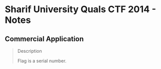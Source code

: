 # Sharif University Quals CTF 2014 - Notes

## Commercial Application
> Description
>
> Flag is a serial number.


